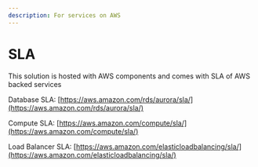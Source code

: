 ```yaml
---
description: For services on AWS
---
```


# SLA

This solution is hosted with AWS components and comes with SLA of AWS backed services

Database SLA: [https://aws.amazon.com/rds/aurora/sla/](https://aws.amazon.com/rds/aurora/sla/)

Compute SLA: [https://aws.amazon.com/compute/sla/](https://aws.amazon.com/compute/sla/)

Load Balancer SLA: [https://aws.amazon.com/elasticloadbalancing/sla/](https://aws.amazon.com/elasticloadbalancing/sla/)

